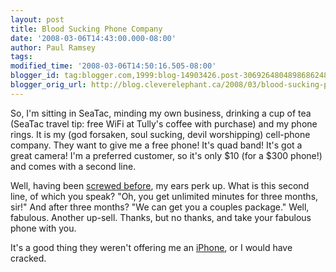 ```yaml
---
layout: post
title: Blood Sucking Phone Company
date: '2008-03-06T14:43:00.000-08:00'
author: Paul Ramsey
tags: 
modified_time: '2008-03-06T14:50:16.505-08:00'
blogger_id: tag:blogger.com,1999:blog-14903426.post-3069264804898686248
blogger_orig_url: http://blog.cleverelephant.ca/2008/03/blood-sucking-phone-company.html
---
```


So, I'm sitting in SeaTac, minding my own business, drinking a cup of tea (SeaTac travel tip: free WiFi at Tully's coffee with purchase) and my phone rings.  It is my (god forsaken, soul sucking, devil worshipping) cell-phone company. They want to give me a free phone! It's quad band! It's got a great camera! I'm a preferred customer, so it's only $10 (for a $300 phone!) and comes with a second line.

Well, having been [screwed before](http://blog.cleverelephant.ca/2008/02/like-cattle-to-slaughter.html), my ears perk up. What is this second line, of which you speak?  "Oh, you get unlimited minutes for three months, sir!"  And after three months?  "We can get you a couples package."  Well, fabulous.  Another up-sell. Thanks, but no thanks, and take your fabulous phone with you.

It's a good thing they weren't offering me an [iPhone](http://www.apple.com/iphone/), or I would have cracked.